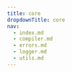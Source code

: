 ```yaml
---
title: core
dropdownTitle: core
nav:
  - index.md
  - compiler.md
  - errors.md
  - logger.md
  - utils.md
---
```


<!-- Replace this with API docs generation -->
